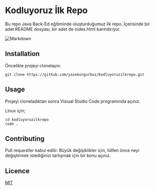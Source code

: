 # Kodluyoruz İlk Repo

Bu repo Java Back-Ed eğitiminde oluşturduğumuz ilk repo. İçerisinde bir adet README dosyası, bir adet de index.html barındırıyor. 

![Markdown](C:\Users\yasin\OneDrive\Masaüstü\kodluyoruzilkrepo-main\figures\github.png)

## Installation

Öncelikle projeyi clonelayın.

```
git clone https://github.com/yasemingurbuz/kodluyoruzilkrepo.git
```

 ## Usage

Projeyi cloneladıktan sonra Visiual Studio Code programında açınız.

Linux için;

```
cd kodluyoruzilkrepo
code .
```

## Contributing 

Pull requestler kabul edilir. Büyük değişiklikler için,  lütfen önce neyi değiştirmek istediğinizi tartışmak için bir konu açınız.

## Licence

[MIT](https://choosealicense.com/licenses/mit/)









